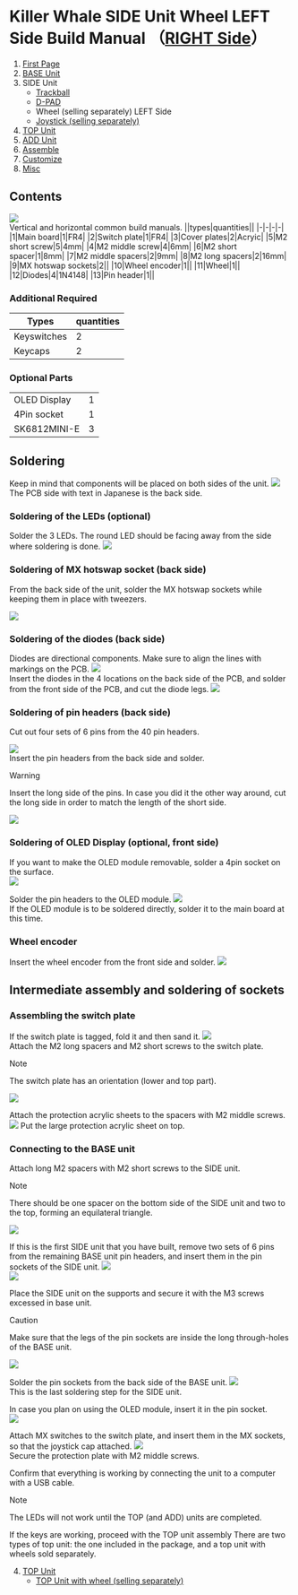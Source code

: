 # Killer Whale SIDE Unit Wheel LEFT Side Build Manual （[RIGHT Side](../rightside/3_SIDE_WHEEL.md)）

1. [First Page](../README_EN.md)
2. [BASE Unit](../leftside/2_BASE.md)
3. SIDE Unit
   - [Trackball](../leftside/3_SIDE_TRACKBALL.md)
   - [D-PAD](../leftside/3_SIDE_DPAD.md)
   - Wheel (selling separately) LEFT Side
   - [Joystick (selling separately)](../leftside/3_SIDE_JOYSTICK.md)
4. [TOP Unit](../leftside/4_TOP.md)
5. [ADD Unit](../leftside/5_ADD.md)
6. [Assemble](../leftside/6_ASSEMBLE.md)
7. [Customize](../leftside/7_CUSTOM.md)
8. [Misc](../leftside/8_MISC.md)



## Contents
![](../img/3_4_wheel_l/3_1_1_contents.jpg)    
Vertical and horizontal common build manuals.
||types|quantities||
|-|-|-|-|
|1|Main board|1|FR4|
|2|Switch plate|1|FR4|
|3|Cover plates|2|Acryic|
|5|M2 short screw|5|4mm|
|4|M2 middle screw|4|6mm|
|6|M2 short spacer|1|8mm|
|7|M2 middle spacers|2|9mm|
|8|M2 long spacers|2|16mm|
|9|MX hotswap sockets|2||
|10|Wheel encoder|1||
|11|Wheel|1||
|12|Diodes|4|1N4148|
|13|Pin header|1||


### Additional Required
|Types|quantities|
|-|-|
|Keyswitches|2|
|Keycaps|2|


### Optional Parts
<table>
    <tr>
      <td>OLED Display</a></td> 
      <td>1</td>
    </tr>
    <tr>
      <td>4Pin socket</a></td> 
      <td>1</td>
    </tr>
    <tr>
      <td>SK6812MINI-E</td>
      <td>3</td>
    </tr>
 </table>
 
## Soldering
Keep in mind that components will be placed on both sides of the unit.
![](../img/3_4_wheel_l/3_1_2_overall.jpg)   
The PCB side with text in Japanese is the back side.
### Soldering of the LEDs (optional)  
Solder the 3 LEDs. The round LED should be facing away from the side where soldering is done.
![](../img/3_4_wheel_l/3_1_3_led.jpg)   


### Soldering of MX hotswap socket (back side)
From the back side of the unit, solder the MX hotswap sockets while keeping them in place with tweezers.

![](../img/3_4_wheel_l/3_1_4_mxsocket.jpg)   

### Soldering of the diodes (back side)
Diodes are directional components. Make sure to align the lines with markings on the PCB.
![](../img/c_diode.jpg)  
Insert the diodes in the 4 locations on the back side of the PCB, and solder from the front side of the PCB, and cut the diode legs.
![](../img/3_4_wheel_l/3_1_5_diodes.jpg) 

### Soldering of pin headers (back side)
Cut out four sets of 6 pins from the 40 pin headers. 

![](../img/c_pin_header_6.jpg)   
Insert the pin headers from the back side and solder.
> [!WARNING]
> Insert the long side of the pins. In case you did it the other way around, cut the long side in order to match the length of the short side.

![](../img/3_4_wheel_l/3_1_10_pin_header.jpg) 

### Soldering of OLED Display (optional, front side)
If you want to make the OLED module removable, solder a 4pin socket on the surface.  
![](../img/3_4_wheel_l/3_1_11_oled_socket.jpg)   

Solder the pin headers to the OLED module.
![](../img/c_oled_header.jpg)   
If the OLED module is to be soldered directly, solder it to the main board at this time.
### Wheel encoder
Insert the wheel encoder from the front side and solder.
![](../img/3_4_wheel_l/3_1_12_encoder.jpg) 

## Intermediate assembly and soldering of sockets

### Assembling the switch plate

If the switch plate is tagged, fold it and then sand it.
![](../img/c_switch_l.jpg)   
Attach the M2 long spacers and M2 short screws to the switch plate.
> [!NOTE]
> The switch plate has an orientation (lower and top part).

![](../img/3_4_wheel_l/3_1_15_switch_1.jpg)  
  
Attach the protection acrylic sheets to the spacers with M2 middle screws.  
![](../img/3_4_wheel_l/3_1_17_switch_3.jpg) 
Put the large protection acrylic sheet on top.



### Connecting to the BASE unit
Attach long M2 spacers with M2 short screws to the SIDE unit.

> [!NOTE]
> There should be one spacer on the bottom side of the SIDE unit and two to the top, forming an equilateral triangle.

![](../img/3_4_wheel_l/3_1_18_spacers.jpg)  


If this is the first SIDE unit that you have built, remove two sets of 6 pins from the remaining BASE unit pin headers, and insert them in the pin sockets of the SIDE unit.
![](../img/c_pin_socket_6.jpg)   
![](../img/3_4_wheel_l/3_1_19_pinsocket.jpg)  

Place the SIDE unit on the supports and secure it with the M3 screws excessed in base unit. 
> [!CAUTION]
> Make sure that the legs of the pin sockets are inside the long through-holes of the BASE unit.

![](../img/3_4_wheel_l/3_1_27_base_1.jpg)   

Solder the pin sockets from the back side of the BASE unit.
![](../img/3_4_wheel_l/3_1_28_base_2.jpg)  
This is the last soldering step for the SIDE unit.

In case you plan on using the OLED module, insert it in the pin socket.  
![](../img/3_4_wheel_l/3_1_29_base_3.jpg)   

Attach MX switches to the switch plate, and insert them in the MX sockets, so that the joystick cap attached.
![](../img/3_4_wheel_l/3_1_30_complete.jpg)   
Secure the protection plate with M2 middle  screws.


Confirm that everything is working by connecting the unit to a computer with a USB cable.  
> [!NOTE]
> The LEDs will not work until the TOP (and ADD) units are completed.  

If the keys are working, proceed with the TOP unit assembly
There are two types of top unit: the one included in the package, and a top unit with wheels sold separately.
  
4. [TOP Unit](../leftside/4_TOP.md)
   - [TOP Unit with wheel (selling separately)](../leftside/4_TOP_WHEEL.md)


